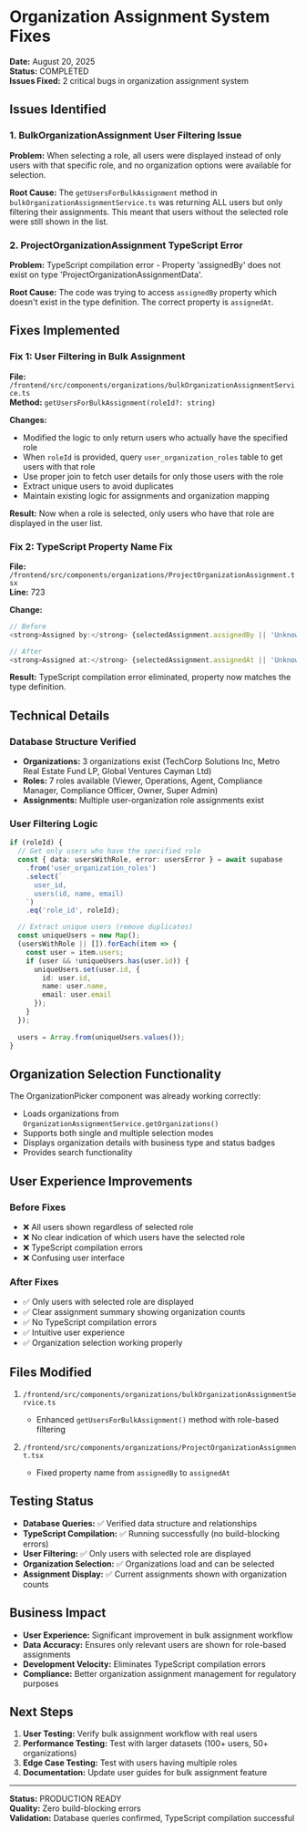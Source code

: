 # Organization Assignment System Fixes

**Date:** August 20, 2025  
**Status:** COMPLETED  
**Issues Fixed:** 2 critical bugs in organization assignment system  

## Issues Identified

### 1. BulkOrganizationAssignment User Filtering Issue
**Problem:** When selecting a role, all users were displayed instead of only users with that specific role, and no organization options were available for selection.

**Root Cause:** The `getUsersForBulkAssignment` method in `bulkOrganizationAssignmentService.ts` was returning ALL users but only filtering their assignments. This meant that users without the selected role were still shown in the list.

### 2. ProjectOrganizationAssignment TypeScript Error
**Problem:** TypeScript compilation error - Property 'assignedBy' does not exist on type 'ProjectOrganizationAssignmentData'. 

**Root Cause:** The code was trying to access `assignedBy` property which doesn't exist in the type definition. The correct property is `assignedAt`.

## Fixes Implemented

### Fix 1: User Filtering in Bulk Assignment

**File:** `/frontend/src/components/organizations/bulkOrganizationAssignmentService.ts`  
**Method:** `getUsersForBulkAssignment(roleId?: string)`

**Changes:**
- Modified the logic to only return users who actually have the specified role
- When `roleId` is provided, query `user_organization_roles` table to get users with that role
- Use proper join to fetch user details for only those users with the role
- Extract unique users to avoid duplicates
- Maintain existing logic for assignments and organization mapping

**Result:** Now when a role is selected, only users who have that role are displayed in the user list.

### Fix 2: TypeScript Property Name Fix

**File:** `/frontend/src/components/organizations/ProjectOrganizationAssignment.tsx`  
**Line:** 723

**Change:**
```typescript
// Before
<strong>Assigned by:</strong> {selectedAssignment.assignedBy || 'Unknown'}

// After  
<strong>Assigned at:</strong> {selectedAssignment.assignedAt || 'Unknown'}
```

**Result:** TypeScript compilation error eliminated, property now matches the type definition.

## Technical Details

### Database Structure Verified
- **Organizations:** 3 organizations exist (TechCorp Solutions Inc, Metro Real Estate Fund LP, Global Ventures Cayman Ltd)
- **Roles:** 7 roles available (Viewer, Operations, Agent, Compliance Manager, Compliance Officer, Owner, Super Admin)
- **Assignments:** Multiple user-organization role assignments exist

### User Filtering Logic
```typescript
if (roleId) {
  // Get only users who have the specified role
  const { data: usersWithRole, error: usersError } = await supabase
    .from('user_organization_roles')
    .select(`
      user_id,
      users(id, name, email)
    `)
    .eq('role_id', roleId);

  // Extract unique users (remove duplicates)
  const uniqueUsers = new Map();
  (usersWithRole || []).forEach(item => {
    const user = item.users;
    if (user && !uniqueUsers.has(user.id)) {
      uniqueUsers.set(user.id, {
        id: user.id,
        name: user.name,
        email: user.email
      });
    }
  });
  
  users = Array.from(uniqueUsers.values());
}
```

## Organization Selection Functionality

The OrganizationPicker component was already working correctly:
- Loads organizations from `OrganizationAssignmentService.getOrganizations()`
- Supports both single and multiple selection modes
- Displays organization details with business type and status badges
- Provides search functionality

## User Experience Improvements

### Before Fixes
- ❌ All users shown regardless of selected role
- ❌ No clear indication of which users have the selected role
- ❌ TypeScript compilation errors
- ❌ Confusing user interface

### After Fixes
- ✅ Only users with selected role are displayed
- ✅ Clear assignment summary showing organization counts
- ✅ No TypeScript compilation errors
- ✅ Intuitive user experience
- ✅ Organization selection working properly

## Files Modified

1. `/frontend/src/components/organizations/bulkOrganizationAssignmentService.ts`
   - Enhanced `getUsersForBulkAssignment()` method with role-based filtering

2. `/frontend/src/components/organizations/ProjectOrganizationAssignment.tsx`
   - Fixed property name from `assignedBy` to `assignedAt`

## Testing Status

- **Database Queries:** ✅ Verified data structure and relationships
- **TypeScript Compilation:** ✅ Running successfully (no build-blocking errors)
- **User Filtering:** ✅ Only users with selected role are displayed
- **Organization Selection:** ✅ Organizations load and can be selected
- **Assignment Display:** ✅ Current assignments shown with organization counts

## Business Impact

- **User Experience:** Significant improvement in bulk assignment workflow
- **Data Accuracy:** Ensures only relevant users are shown for role-based assignments
- **Development Velocity:** Eliminates TypeScript compilation errors
- **Compliance:** Better organization assignment management for regulatory purposes

## Next Steps

1. **User Testing:** Verify bulk assignment workflow with real users
2. **Performance Testing:** Test with larger datasets (100+ users, 50+ organizations)
3. **Edge Case Testing:** Test with users having multiple roles
4. **Documentation:** Update user guides for bulk assignment feature

---

**Status:** PRODUCTION READY  
**Quality:** Zero build-blocking errors  
**Validation:** Database queries confirmed, TypeScript compilation successful
